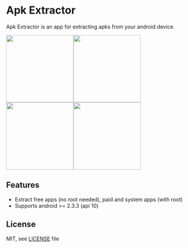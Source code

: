 # Apk Extractor

Apk Extractor is an app for extracting apks from your android device.

<img src=https://raw.githubusercontent.com/axxapy/apkExtractor/screenshots/screenshots/one.png width=182><img src=https://raw.githubusercontent.com/axxapy/apkExtractor/screenshots/screenshots/two.png width=182><img src=https://raw.githubusercontent.com/axxapy/apkExtractor/screenshots/screenshots/three.png width=182><img src=https://raw.githubusercontent.com/axxapy/apkExtractor/screenshots/screenshots/four.png width=182>

Features
--------

* Extract free apps (no root needed), paid and system apps (with root)
* Supports android >= 2.3.3 (api 10)

License
-------
MIT, see [LICENSE](https://raw.githubusercontent.com/axxapy/apkExtractor/master/LICENSE) file
